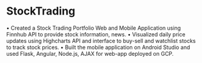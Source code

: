 # StockTrading
•	Created a Stock Trading Portfolio Web and Mobile Application using Finnhub API to provide stock information, news.
•	Visualized daily price updates using Highcharts API and interface to buy-sell and watchlist stocks to track stock prices.
•	Built the mobile application on Android Studio and used Flask, Angular, Node.js, AJAX for web-app deployed on GCP.
